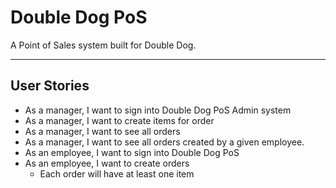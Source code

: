 # Double Dog PoS

A Point of Sales system built for Double Dog.

----
## User Stories

- As a manager, I want to sign into Double Dog PoS Admin system
- As a manager, I want to create items for order
- As a manager, I want to see all orders
- As a manager, I want to see all orders created by a given employee.
- As an employee, I want to sign into Double Dog PoS
- As an employee, I want to create orders
  - Each order will have at least one item
